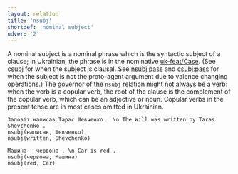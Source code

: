 ```yaml
---
layout: relation
title: 'nsubj'
shortdef: 'nominal subject'
udver: '2'
---
```


A nominal subject is a nominal phrase which is the syntactic subject of a clause; in Ukrainian, the phrase is in the nominative [uk-feat/Case](). (See [csubj]() for when the subject is clausal. See [nsubj:pass]() and [csubj:pass]() for when the subject is not the proto-agent argument due to valence changing operations.) The governor of the `nsubj` relation might not always be a verb: when the verb is a copular verb, the root of the clause is the complement of the copular verb, which can be an adjective or noun. Copular verbs in the present tense are in most cases omitted in Ukrainian.

~~~ sdparse
Заповіт написав Тарас Шевченко . \n The Will was written by Taras Shevchenko .
nsubj(написав, Шевченко)
nsubj(written, Shevchenko)
~~~

~~~ sdparse
Машина — червона . \n Car is red .
nsubj(червона, Машина)
nsubj(red, Car)
~~~
